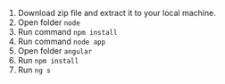 1. Download zip file and extract it to your local machine.
2. Open folder `node`
3. Run command `npm install`
4. Run command `node app`
5. Open folder `angular`
6. Run `npm install`
7. Run `ng s`